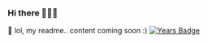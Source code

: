 ### Hi there 👋👋👋
🤔 lol, my readme.. content coming soon :)
[![Years Badge](https://badges.pufler.dev/years/martiiian)](https://badges.pufler.dev)
